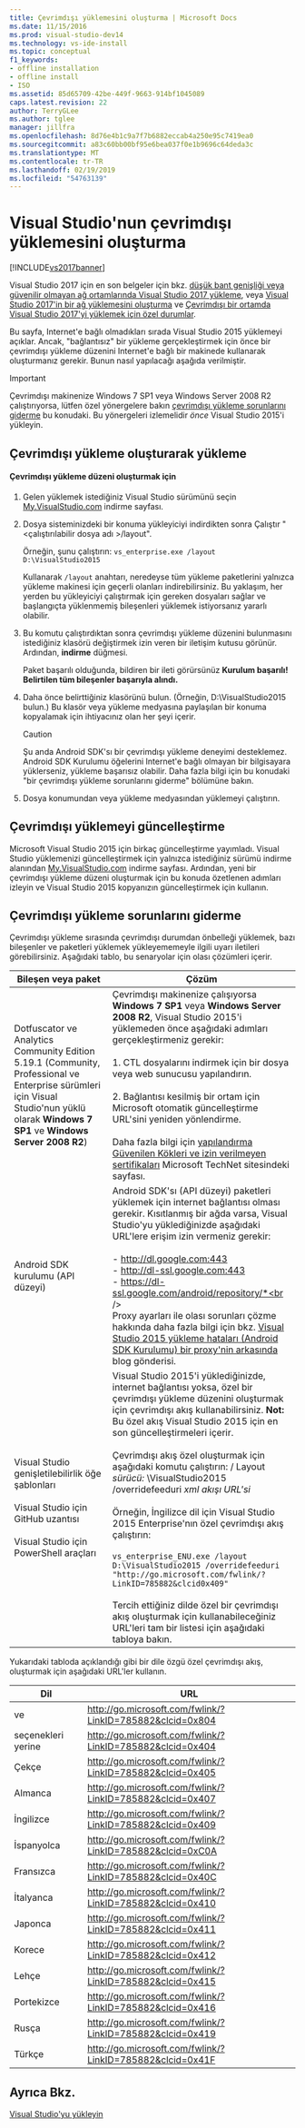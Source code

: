 ```yaml
---
title: Çevrimdışı yüklemesini oluşturma | Microsoft Docs
ms.date: 11/15/2016
ms.prod: visual-studio-dev14
ms.technology: vs-ide-install
ms.topic: conceptual
f1_keywords:
- offline installation
- offline install
- ISO
ms.assetid: 85d65709-42be-449f-9663-914bf1045089
caps.latest.revision: 22
author: TerryGLee
ms.author: tglee
manager: jillfra
ms.openlocfilehash: 8d76e4b1c9a7f7b6882eccab4a250e95c7419ea0
ms.sourcegitcommit: a83c60bb00bf95e6bea037f0e1b9696c64deda3c
ms.translationtype: MT
ms.contentlocale: tr-TR
ms.lasthandoff: 02/19/2019
ms.locfileid: "54763139"
---
```

# <a name="create-an-offline-installation-of-visual-studio"></a>Visual Studio'nun çevrimdışı yüklemesini oluşturma
[!INCLUDE[vs2017banner](../includes/vs2017banner.md)]

Visual Studio 2017 için en son belgeler için bkz. [düşük bant genişliği veya güvenilir olmayan ağ ortamlarında Visual Studio 2017 yükleme](https://docs.microsoft.com/visualstudio/install/install-vs-inconsistent-quality-network), veya [Visual Studio 2017'in bir ağ yüklemesini oluşturma](https://docs.microsoft.com/visualstudio/install/create-a-network-installation-of-visual-studio) ve [Çevrimdışı bir ortamda Visual Studio 2017'yi yüklemek için özel durumlar](https://docs.microsoft.com/visualstudio/install/install-visual-studio-in-offline-environment).

Bu sayfa, Internet'e bağlı olmadıkları sırada Visual Studio 2015 yüklemeyi açıklar. Ancak, "bağlantısız" bir yükleme gerçekleştirmek için önce bir çevrimdışı yükleme düzenini Internet'e bağlı bir makinede kullanarak oluşturmanız gerekir. Bunun nasıl yapılacağı aşağıda verilmiştir.

> [!IMPORTANT]
>  Çevrimdışı makinenize Windows 7 SP1 veya Windows Server 2008 R2 çalıştırıyorsa, lütfen özel yönergelere bakın [çevrimdışı yükleme sorunlarını giderme](#BKMK_tshoot) bu konudaki.  Bu yönergeleri izlemelidir *önce* Visual Studio 2015'i yükleyin.

##  <a name="BKMK_Offline"></a> Çevrimdışı yükleme oluşturarak yükleme

#### <a name="to-create-an-offline-installation-layout"></a>Çevrimdışı yükleme düzeni oluşturmak için

1.  Gelen yüklemek istediğiniz Visual Studio sürümünü seçin [My.VisualStudio.com](https://my.visualstudio.com/downloads?q=visual%20studio%20Enterprise%202015) indirme sayfası.

2.  Dosya sisteminizdeki bir konuma yükleyiciyi indirdikten sonra Çalıştır "\<çalıştırılabilir dosya adı >/layout".

     Örneğin, şunu çalıştırın: `vs_enterprise.exe /layout D:\VisualStudio2015`

     Kullanarak `/layout` anahtarı, neredeyse tüm yükleme paketlerini yalnızca yükleme makinesi için geçerli olanları indirebilirsiniz. Bu yaklaşım, her yerden bu yükleyiciyi çalıştırmak için gereken dosyaları sağlar ve başlangıçta yüklenmemiş bileşenleri yüklemek istiyorsanız yararlı olabilir.

3.  Bu komutu çalıştırdıktan sonra çevrimdışı yükleme düzenini bulunmasını istediğiniz klasörü değiştirmek izin veren bir iletişim kutusu görünür.   Ardından, **indirme** düğmesi.

     Paket başarılı olduğunda, bildiren bir ileti görürsünüz **Kurulum başarılı! Belirtilen tüm bileşenler başarıyla alındı.**

4.  Daha önce belirttiğiniz klasörünü bulun. (Örneğin, D:\VisualStudio2015 bulun.) Bu klasör veya yükleme medyasına paylaşılan bir konuma kopyalamak için ihtiyacınız olan her şeyi içerir.

    > [!CAUTION]
    >  Şu anda Android SDK'sı bir çevrimdışı yükleme deneyimi desteklemez. Android SDK Kurulumu öğelerini Internet'e bağlı olmayan bir bilgisayara yüklerseniz, yükleme başarısız olabilir. Daha fazla bilgi için bu konudaki "bir çevrimdışı yükleme sorunlarını giderme" bölümüne bakın.

5.  Dosya konumundan veya yükleme medyasından yüklemeyi çalıştırın.

## <a name="updating-an-offline-installation"></a>Çevrimdışı yüklemeyi güncelleştirme
 Microsoft Visual Studio 2015 için birkaç güncelleştirme yayımladı. Visual Studio yüklemenizi güncelleştirmek için yalnızca istediğiniz sürümü indirme alanından [My.VisualStudio.com](https://my.visualstudio.com/downloads?q=visual%20studio%20Enterprise%202015) indirme sayfası. Ardından, yeni bir çevrimdışı yükleme düzeni oluşturmak için bu konuda özetlenen adımları izleyin ve Visual Studio 2015 kopyanızın güncelleştirmek için kullanın.

##  <a name="BKMK_tshoot"></a> Çevrimdışı yükleme sorunlarını giderme
 Çevrimdışı yükleme sırasında çevrimdışı durumdan önbelleği yüklemek, bazı bileşenler ve paketleri yüklemek yükleyememeyle ilgili uyarı iletileri görebilirsiniz. Aşağıdaki tablo, bu senaryolar için olası çözümleri içerir.


|                                                                                       Bileşen veya paket                                                                                       |                                                                                                                                                                                                                                                                                                                                                                                                   Çözüm                                                                                                                                                                                                                                                                                                                                                                                                   |
|--------------------------------------------------------------------------------------------------------------------------------------------------------------------------------------------------|--------------------------------------------------------------------------------------------------------------------------------------------------------------------------------------------------------------------------------------------------------------------------------------------------------------------------------------------------------------------------------------------------------------------------------------------------------------------------------------------------------------------------------------------------------------------------------------------------------------------------------------------------------------------------------------------------------------------------------------------------------------------------------------------------------------|
| Dotfuscator ve Analytics Community Edition 5.19.1 (Community, Professional ve Enterprise sürümleri için Visual Studio'nun yüklü olarak **Windows 7 SP1** ve **Windows Server 2008 R2**) |                                                                                                                                       Çevrimdışı makinenize çalışıyorsa **Windows 7 SP1** veya **Windows Server 2008 R2**, Visual Studio 2015'i yüklemeden önce aşağıdaki adımları gerçekleştirmeniz gerekir:<br /><br /> 1.  CTL dosyalarını indirmek için bir dosya veya web sunucusu yapılandırın.<br /><br /> 2.    Bağlantısı kesilmiş bir ortam için Microsoft otomatik güncelleştirme URL'sini yeniden yönlendirme.<br /><br /> Daha fazla bilgi için [yapılandırma Güvenilen Kökleri ve izin verilmeyen sertifikaları](https://technet.microsoft.com/library/dn265983.aspx) Microsoft TechNet sitesindeki sayfası.                                                                                                                                       |
|                                                                                  Android SDK kurulumu (API düzeyi)                                                                                   |                                                                        Android SDK'sı (API düzeyi) paketleri yüklemek için internet bağlantısı olması gerekir. Kısıtlanmış bir ağda varsa, Visual Studio'yu yüklediğinizde aşağıdaki URL'lere erişim izin vermeniz gerekir:<br /><br /> -   http://dl.google.com:443<br />-   http://dl-ssl.google.com:443<br />-   https://dl-ssl.google.com/android/repository/*<br /> <br />Proxy ayarları ile olası sorunları çözme hakkında daha fazla bilgi için bkz. [Visual Studio 2015 yükleme hataları (Android SDK Kurulumu) bir proxy'nin arkasında](https://blogs.msdn.microsoft.com/peterhauge/2016/09/22/visual-studio-2015-install-failures-android-sdk-setup-behind-a-proxy/) blog gönderisi.                                                                         |
|                             Visual Studio genişletilebilirlik öğe şablonları<br /><br /> Visual Studio için GitHub uzantısı<br /><br /> Visual Studio için PowerShell araçları                             | Visual Studio 2015'i yüklediğinizde, internet bağlantısı yoksa, özel bir çevrimdışı yükleme düzenini oluşturmak için çevrimdışı akış kullanabilirsiniz. **Not:**  Bu özel akış Visual Studio 2015 için en son güncelleştirmeleri içerir. <br /><br /> Çevrimdışı akış özel oluşturmak için aşağıdaki komutu çalıştırın: / Layout *sürücü:* \VisualStudio2015 /overridefeeduri *xml akışı URL'si*<br /><br /> Örneğin, İngilizce dil için Visual Studio 2015 Enterprise'nın özel çevrimdışı akış çalıştırın:<br /><br /> `vs_enterprise_ENU.exe /layout D:\VisualStudio2015 /overridefeeduri "http://go.microsoft.com/fwlink/?LinkID=785882&clcid0x409"`<br /><br /> Tercih ettiğiniz dilde özel bir çevrimdışı akış oluşturmak için kullanabileceğiniz URL'leri tam bir listesi için aşağıdaki tabloya bakın. |

 Yukarıdaki tabloda açıklandığı gibi bir dile özgü özel çevrimdışı akış, oluşturmak için aşağıdaki URL'ler kullanın.


|       Dil        |                            URL                            |
|-----------------------|-----------------------------------------------------------|
| ve  | http://go.microsoft.com/fwlink/?LinkID=785882&clcid=0x804 |
| seçenekleri yerine | http://go.microsoft.com/fwlink/?LinkID=785882&clcid=0x404 |
|         Çekçe         | http://go.microsoft.com/fwlink/?LinkID=785882&clcid=0x405 |
|        Almanca         | http://go.microsoft.com/fwlink/?LinkID=785882&clcid=0x407 |
|        İngilizce        | http://go.microsoft.com/fwlink/?LinkID=785882&clcid=0x409 |
|        İspanyolca        | http://go.microsoft.com/fwlink/?LinkID=785882&clcid=0xC0A |
|        Fransızca         | http://go.microsoft.com/fwlink/?LinkID=785882&clcid=0x40C |
|        İtalyanca        | http://go.microsoft.com/fwlink/?LinkID=785882&clcid=0x410 |
|       Japonca        | http://go.microsoft.com/fwlink/?LinkID=785882&clcid=0x411 |
|        Korece         | http://go.microsoft.com/fwlink/?LinkID=785882&clcid=0x412 |
|        Lehçe         | http://go.microsoft.com/fwlink/?LinkID=785882&clcid=0x415 |
|      Portekizce       | http://go.microsoft.com/fwlink/?LinkID=785882&clcid=0x416 |
|        Rusça        | http://go.microsoft.com/fwlink/?LinkID=785882&clcid=0x419 |
|        Türkçe        | http://go.microsoft.com/fwlink/?LinkID=785882&clcid=0x41F |

## <a name="see-also"></a>Ayrıca Bkz.
 [Visual Studio'yu yükleyin]()